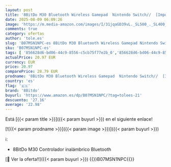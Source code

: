 ```yaml
---
layout: post
title: '8BitDo M30 Bluetooth Wireless Gamepad  Nintendo Switch//  [Importación inglesa]'
date: 2025-08-09 06:09:26
image: 'https://m.media-amazon.com/images/I/31jqaGD39vL._SL500_._SL400_.jpg'
comments: true
category: ofertas
author: 'tole.es'
slug: 'B07MSN1NPC-es 8BitDo M30 Bluetooth Wireless Gamepad Nintendo Switch//...'
sku: 'B07MSN1NPC-es'
tags: [ '856628d6-bd06-44c9-8556-c5cb75f77e2b_0','856628d6-bd06-44c9-8556-c5cb75f77e2b_3701','856628d6-bd06-44c9-8556-c5cb75f77e2b_5701','856628d6-bd06-44c9-8556-c5cb75f77e2b_601','856628d6-bd06-44c9-8556-c5cb75f77e2b_8201','8bitdo','Accesorios','Accesorios para Nintendo Switch','Accesorios para PS4, Xbox One y Nintendo Switch','Arborist Merchandising Root','CML-Gaming','Gaming All','Hardware y juegos para Nintendo Switch','Mandos para Nintendo Switch','Self Service','Special Features Stores','Video Game Controllers','Videojuegos','Videojuegos en inglés','nintendo','🇪🇸', ]
actualPrice: 20.97 EUR
currency: EUR
price: 20.97
comparePrice: 28.79 EUR
prodname: '8BitDo M30 Bluetooth Wireless Gamepad  Nintendo Switch//  [Importación inglesa]'
country: 'es'
flag: '🇪🇸'
brand: '8Bitdo'
buyurl: 'https://www.amazon.es/dp/B07MSN1NPC/?tag=tolees-21'
descuento: '27.16'
average: '22.98'
---
```


Está [{{< param title >}}]({{< param buyurl >}}) en el siguiente enlace!

[![{{< param prodname >}}]({{< param image >}})]({{< param buyurl >}})

ℹ️:

- 8BitDo M30 Controlador inalámbrico Bluetooth

[🛒 Ver la oferta!!]({{< param buyurl >}})
{{<world>}}B07MSN1NPC{{</world>}}
